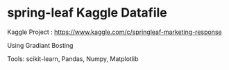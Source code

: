 # spring-leaf Kaggle Datafile
Kaggle Project : https://www.kaggle.com/c/springleaf-marketing-response

Using Gradiant Bosting 

Tools: scikit-learn, Pandas, Numpy, Matplotlib

